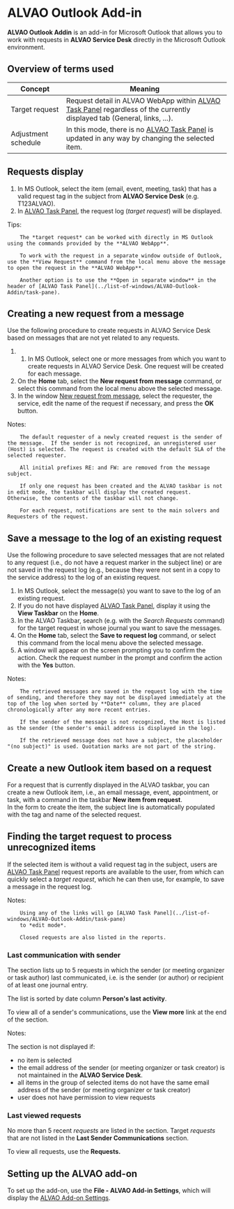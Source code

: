 # ALVAO Outlook Add-in
     
**ALVAO Outlook Addin** is an add-in for Microsoft Outlook that allows you to work with requests in **ALVAO Service Desk** directly in the Microsoft Outlook environment.
      
## Overview of terms used

| Concept | Meaning |
| --- | --- |
| Target request | Request detail in ALVAO WebApp within [ALVAO Task Panel](../list-of-windows/ALVAO-Outlook-Addin/task-pane) regardless of the currently displayed tab (General, links, ...). |
| Adjustment schedule | In this mode, there is no [ALVAO Task Panel](../list-of-windows/ALVAO-Outlook-Addin/task-pane) is updated in any way by changing the selected item. |

## Requests display
     
1. In MS Outlook, select the item (email, event, meeting, task) that has a valid request tag in the subject from **ALVAO Service Desk**
            (e.g. T123ALVAO).
2. In [ALVAO Task Panel](../list-of-windows/ALVAO-Outlook-Addin/task-pane), the request log (*target request*) will be displayed.

Tips:

        The *target request* can be worked with directly in MS Outlook using the commands provided by the **ALVAO WebApp**.

        To work with the request in a separate window outside of Outlook, use the **View Request** command from the local menu above the message to open the request in the **ALVAO WebApp**.    

        Another option is to use the **Open in separate window** in the header of [ALVAO Task Panel](../list-of-windows/ALVAO-Outlook-Addin/task-pane).

## Creating a new request from a message
     
Use the following procedure to create requests in ALVAO Service Desk based on messages that are not yet related to any requests.

1. 1. In MS Outlook, select one or more messages from which you want to create requests in ALVAO Service Desk. One request will be created for each message.
2. On the **Home** tab, select the **New request from message** command, or select this command from the local menu above the selected message.
3. In the window [New request from message](../list-of-windows/alvao-outlook-addin/ticket-from-mail), select the requester, the service, edit the name of the request if necessary, and press the **OK** button.

Notes:

        The default requester of a newly created request is the sender of the message.  If the sender is not recognized, an unregistered user (Host) is selected. The request is created with the default SLA of the selected requester.  

        All initial prefixes RE: and FW: are removed from the message subject.  

        If only one request has been created and the ALVAO taskbar is not in edit mode, the taskbar will display the created request.  Otherwise, the contents of the taskbar will not change.  

        For each request, notifications are sent to the main solvers and Requesters of the request.

## Save a message to the log of an existing request
     
Use the following procedure to save selected messages that are not related to any request (i.e., do not have a request marker in the subject line) or are not saved in the request log (e.g., because they were not sent in a copy to the service address) to the log of an existing request.

1. In MS Outlook, select the message(s) you want to save to the log of an existing request.
2. If you do not have displayed [ALVAO Task Panel](../list-of-windows/ALVAO-Outlook-Addin/task-pane), display it using the **View Taskbar** on the **Home**.
3. In the ALVAO Taskbar, search (e.g. with the *Search Requests* command) for the target request in whose journal you want to save the messages.
4. On the **Home** tab, select the **Save to request log** command, or select this command from the local menu above the selected message.
5. A window will appear on the screen prompting you to confirm the action. Check the request number in the prompt and confirm the action with the **Yes** button.

Notes:

        The retrieved messages are saved in the request log with the time of sending, and therefore they may not be displayed immediately at the top of the log when sorted by **Date** column, they are placed chronologically after any more recent entries.  

        If the sender of the message is not recognized, the Host is listed as the sender (the sender's email address is displayed in the log).  

        If the retrieved message does not have a subject, the placeholder "(no subject)" is used. Quotation marks are not part of the string.

## Create a new Outlook item based on a request
     
For a request that is currently displayed in the ALVAO taskbar, you can create a new Outlook item, i.e., an email message, event, appointment, or task, with a command in the taskbar **New item from request**.           
         In the form to create the item, the subject line is automatically populated with the tag and name of the selected request.
      
## Finding the target request to process unrecognized items
     
If the selected item is without a valid request tag in the subject, users are  [ALVAO Task Panel](../list-of-windows/ALVAO-Outlook-Addin/task-pane)         request reports are available to the user, from which can quickly select a *target request*, which he can then use, for example, to save a message in the request log.

Notes:

        Using any of the links will go [ALVAO Task Panel](../list-of-windows/ALVAO-Outlook-Addin/task-pane)
        to *edit mode*.  

        Closed requests are also listed in the reports.

### Last communication with sender
     
The section lists up to 5 requests in which the sender (or meeting organizer or task author) last communicated, i.e. is the sender (or author) or recipient of at least one journal entry.
     
The list is sorted by date column **Person's last activity**.
     
To view all of a sender's communications, use the **View more** link at the end of the section.

Notes:

The section is not displayed if:

- no item is selected
- the email address of the sender (or meeting organizer or task creator) is not maintained in the **ALVAO Service Desk**.
- all items in the group of selected items do not have the same email address of the sender (or meeting organizer or task creator)
- user does not have permission to view requests

### Last viewed requests
     
No more than 5 recent *requests* are listed in the section. Target *requests* that are not listed in the **Last Sender Communications** section.
     
To view all requests, use the **Requests.**
     
## Setting up the ALVAO add-on
      
To set up the add-on, use the **File - ALVAO Add-in Settings**, which will display the [ALVAO Add-on Settings](../list-of-windows/ALVAO-Outlook-Addin/options).
